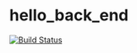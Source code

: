 # hello_back_end
[![Build Status](https://travis-ci.org/AndrewPopovich/hello_back_end.svg?branch=master)](https://travis-ci.org/AndrewPopovich/hello_back_end)